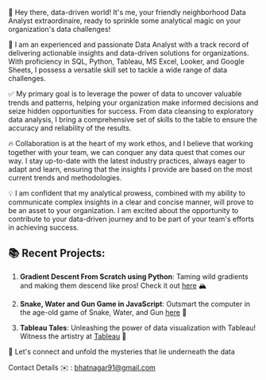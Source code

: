 🎉 Hey there, data-driven world! It's me, your friendly neighborhood Data Analyst extraordinaire, ready to sprinkle some analytical magic on your organization's data challenges! 

💫 I am an experienced and passionate Data Analyst with a track record of delivering actionable insights and data-driven solutions for organizations. With proficiency in SQL, Python, Tableau, MS Excel, Looker, and Google Sheets, I possess a versatile skill set to tackle a wide range of data challenges.

✅ My primary goal is to leverage the power of data to uncover valuable trends and patterns, helping your organization make informed decisions and seize hidden opportunities for success. From data cleansing to exploratory data analysis, I bring a comprehensive set of skills to the table to ensure the accuracy and reliability of the results.

🔥 Collaboration is at the heart of my work ethos, and I believe that working together with your team, we can conquer any data quest that comes our way. I stay up-to-date with the latest industry practices, always eager to adapt and learn, ensuring that the insights I provide are based on the most current trends and methodologies.

💡 I am confident that my analytical prowess, combined with my ability to communicate complex insights in a clear and concise manner, will prove to be an asset to your organization. I am excited about the opportunity to contribute to your data-driven journey and to be part of your team's efforts in achieving success.

## 📚 Recent Projects:
1. **Gradient Descent From Scratch using Python**: Taming wild gradients and making them descend like pros! Check it out [here](https://bit.ly/3fwd7JD) 🏔️

2. **Snake, Water and Gun Game in JavaScript**: Outsmart the computer in the age-old game of Snake, Water, and Gun [here](https://github.com/dakshbhatnagar/JS_files/blob/main/snake_water_gun.js) 🐶

3. **Tableau Tales**: Unleashing the power of data visualization with Tableau! Witness the artistry at [Tableau](https://public.tableau.com/app/profile/daksh.bhatnagar) 🎨

🤝 Let's connect and unfold the mysteries that lie underneath the data

Contact Details 
✉️ : bhatnagar91@gmail.com
